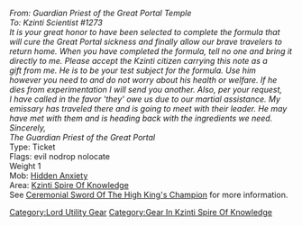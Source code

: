 *From: Guardian Priest of the Great Portal Temple*  
*To: Kzinti Scientist \#1273*  
*It is your great honor to have been selected to complete the formula
that*  
*will cure the Great Portal sickness and finally allow our brave
travelers to*  
*return home. When you have completed the formula, tell no one and bring
it*  
*directly to me. Please accept the Kzinti citizen carrying this note as
a*  
*gift from me. He is to be your test subject for the formula. Use him*  
*however you need to and do not worry about his health or welfare. If
he*  
*dies from experimentation I will send you another. Also, per your
request,*  
*I have called in the favor 'they' owe us due to our martial assistance.
My*  
*emissary has traveled there and is going to meet with their leader. He
may*  
*have met with them and is heading back with the ingredients we need.*  
*Sincerely,*  
*The Guardian Priest of the Great Portal*  
Type: Ticket  
Flags: evil nodrop nolocate  
Weight 1  
Mob: [Hidden Anxiety](Hidden_Anxiety "wikilink")  
Area: [Kzinti Spire Of
Knowledge](:Category:Kzinti_Spire_Of_Knowledge.md "wikilink")  
See [Ceremonial Sword Of The High King's
Champion](Ceremonial_Sword_Of_The_High_King's_Champion "wikilink") for
more information.

[Category:Lord Utility Gear](Category:Lord_Utility_Gear "wikilink")
[Category:Gear In Kzinti Spire Of
Knowledge](Category:Gear_In_Kzinti_Spire_Of_Knowledge "wikilink")
